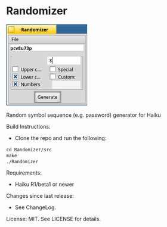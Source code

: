 Randomizer
==========

![screenshot](screenshot.png)

Random symbol sequence (e.g. password) generator for Haiku

Build Instructions:
  * Clone the repo and run the following:
  ```
  cd Randomizer/src
  make
  ./Randomizer
  ```

Requirements:
* Haiku R1/beta1 or newer

Changes since last release:
* See ChangeLog.

License: MIT. See LICENSE for details.
